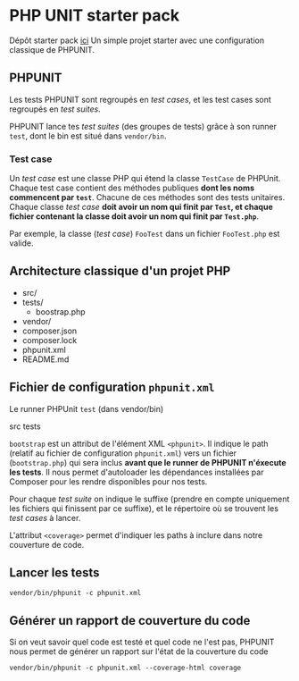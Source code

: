 # PHP UNIT starter pack

Dépôt starter pack [ici](https://github.com/Lune00/learn/tree/master/PHP/unit-tests)
Un simple projet starter avec une configuration classique de PHPUNIT.


##  PHPUNIT 

Les tests PHPUNIT sont regroupés en *test cases*, et les test cases sont regroupés en *test suites*.

PHPUNIT lance tes *test suites* (des groupes de tests) grâce à son runner ``test``, dont le bin est situé dans ``vendor/bin``. 

### Test case

Un *test case* est une classe PHP qui étend la classe ``TestCase`` de PHPUnit. Chaque test case contient des méthodes publiques **dont les noms commencent par ``test``**. Chacune de ces méthodes sont des tests unitaires. Chaque classe *test case* **doit avoir un nom qui finit par ``Test``, et chaque fichier contenant la classe doit avoir un nom qui finit par ``Test.php``**. 

Par exemple, la classe (*test case*) `FooTest` dans un fichier `FooTest.php` est valide.

## Architecture classique d'un projet PHP

- src/
- tests/
    - boostrap.php
- vendor/
- composer.json
- composer.lock
- phpunit.xml
- README.md

## Fichier de configuration ``phpunit.xml``

Le runner PHPUnit ``test`` (dans vendor/bin) 

<?xml version="1.0" encoding="UTF-8"?>
<phpunit xmlns:xsi="http://www.w3.org/2001/XMLSchema-instance" 
bootstrap="tests/bootstrap.php" 
xsi:noNamespaceSchemaLocation="https://schema.phpunit.de/9.3/phpunit.xsd">
  <coverage>
    <include>
      <directory>src</directory>
    </include>
  </coverage>
  <testsuites>
    <testsuite name="whovian">
      <directory suffix="Test.php">tests</directory>
    </testsuite>
  </testsuites>
</phpunit>


``bootstrap`` est un attribut de l'élément XML ``<phpunit>``. Il indique le path (relatif au fichier de configuration ``phpunit.xml``) vers un fichier (``bootstrap.php``) qui sera inclus **avant que le runner de PHPUNIT n'éxecute les tests**. Il nous permet d'autoloader les dépendances installées par Composer pour les rendre disponibles pour nos tests.

Pour chaque *test suite* on indique le suffixe (prendre en compte uniquement les fichiers qui finissent par ce suffixe), et le répertoire où se trouvent les *test cases* à lancer.

L'attribut `<coverage>` permet d'indiquer les paths à inclure dans notre couverture de code.


## Lancer les tests

`vendor/bin/phpunit -c phpunit.xml`

## Générer un rapport de couverture du code

Si on veut savoir quel code est testé et quel code ne l'est pas, PHPUNIT nous permet de générer un rapport sur l'état de la couverture du code

`vendor/bin/phpunit -c phpunit.xml --coverage-html coverage`